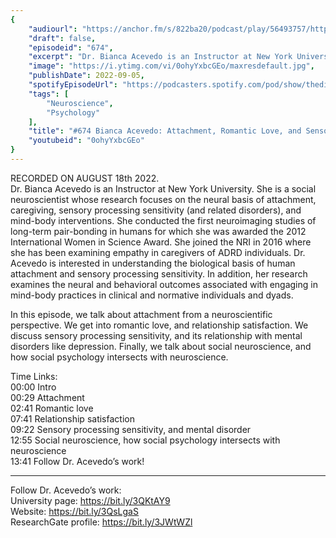 ```yaml
---
{
	"audiourl": "https://anchor.fm/s/822ba20/podcast/play/56493757/https%3A%2F%2Fd3ctxlq1ktw2nl.cloudfront.net%2Fstaging%2F2022-7-22%2Fe19fa54d-cbdd-1b6d-0dd2-af691410691b.m4a",
	"draft": false,
	"episodeid": "674",
	"excerpt": "Dr. Bianca Acevedo is an Instructor at New York University. She is a social neuroscientist whose research focuses on the neural basis of attachment, caregiving, sensory processing sensitivity (and related disorders), and mind-body interventions. She conducted the first neuroimaging studies of long-term pair-bonding in humans for which she was awarded the 2012 International Women in Science Award. She joined the NRI in 2016 where she has been examining empathy in caregivers of ADRD individuals. Dr. Acevedo is interested in understanding the biological basis of human attachment and sensory processing sensitivity. In addition, her research examines the neural and behavioral outcomes associated with engaging in mind-body practices in clinical and normative individuals and dyads.",
	"image": "https://i.ytimg.com/vi/0ohyYxbcGEo/maxresdefault.jpg",
	"publishDate": 2022-09-05,
	"spotifyEpisodeUrl": "https://podcasters.spotify.com/pod/show/thedissenter/episodes/674-Bianca-Acevedo-Attachment--Romantic-Love--and-Sensory-Processing-Sensitivity-e1mqi7t",
	"tags": [
		"Neuroscience",
		"Psychology"
	],
	"title": "#674 Bianca Acevedo: Attachment, Romantic Love, and Sensory Processing Sensitivity",
	"youtubeid": "0ohyYxbcGEo"
}
---
```

RECORDED ON AUGUST 18th 2022.  
Dr. Bianca Acevedo is an Instructor at New York University. She is a social neuroscientist whose research focuses on the neural basis of attachment, caregiving, sensory processing sensitivity (and related disorders), and mind-body interventions. She conducted the first neuroimaging studies of long-term pair-bonding in humans for which she was awarded the 2012 International Women in Science Award. She joined the NRI in 2016 where she has been examining empathy in caregivers of ADRD individuals. Dr. Acevedo is interested in understanding the biological basis of human attachment and sensory processing sensitivity. In addition, her research examines the neural and behavioral outcomes associated with engaging in mind-body practices in clinical and normative individuals and dyads.

In this episode, we talk about attachment from a neuroscientific perspective. We get into romantic love, and relationship satisfaction. We discuss sensory processing sensitivity, and its relationship with mental disorders like depression. Finally, we talk about social neuroscience, and how social psychology intersects with neuroscience.

Time Links:  
<time>00:00</time> Intro  
<time>00:29</time> Attachment  
<time>02:41</time> Romantic love  
<time>07:41</time> Relationship satisfaction  
<time>09:22</time> Sensory processing sensitivity, and mental disorder  
<time>12:55</time> Social neuroscience, how social psychology intersects with neuroscience  
<time>13:41</time> Follow Dr. Acevedo’s work!

---

Follow Dr. Acevedo’s work:  
University page: https://bit.ly/3QKtAY9  
Website: https://bit.ly/3QsLgaS  
ResearchGate profile: https://bit.ly/3JWtWZl
